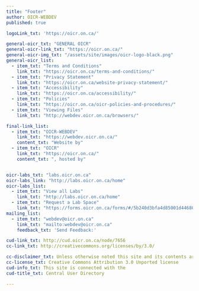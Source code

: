 ```yaml
---
title: "Footer"
author: OICR-WEBDEV 
published: true

logoLink_txt: 'https://oicr.on.ca/'

general-oicr_txt: "GENERAL OICR"
general-oicr-link_txt: "https://oicr.on.ca/"
general-oicr-img_txt: "/assets/site/images/oicr-logo-black.png"
general-oicr_list:
  - item_txt: "Terms and Conditions"
    link_txt: "https://oicr.on.ca/terms-and-conditions/"
  - item_txt: "Privacy Statement"
    link_txt: "https://oicr.on.ca/website-privacy-statement/"
  - item_txt: "Accessibility"
    link_txt: "https://oicr.on.ca/accessibility/"
  - item_txt: "Policies"
    link_txt: "https://oicr.on.ca/oicr-policies-and-procedures/"
  - item_txt: "Viewing Files"
    link_txt: "http://webdev.oicr.on.ca/browsers/"

final-link_list:
  - item_txt: "OICR-WEBDEV"
    link_txt: "https://webdev.oicr.on.ca/"
    content_txt: "Website by"
  - item_txt: "OICR"
    link_txt: "https://oicr.on.ca/"
    content_txt: ", hosted by"


oicr-labs_txt: "labs.oicr.on.ca"
oicr-labs_link: "http://labs.oicr.on.ca/home"
oicr-labs_list:
  - item_txt: "View all Labs"
    link_txt: "http://labs.oicr.on.ca/home"
  - item_txt: "Request a Lab Space"
    link_txt: "https://forms.oicr.on.ca/forms/#/5b240d3bfa4d85001d446802/en"
mailing_list:
  - item_txt: "webdev@oicr.on.ca"
    link_txt: "mailto:webdev@oicr.on.ca"
    feedback_txt: 'Send Feedback:'

cud-link_txt: http://cud.oicr.on.ca/node/7656
cc-link_txt: http://creativecommons.org/licenses/by/3.0/

cc-disclaimer_txt: Unless otherwise noted this site and its contents are licensed under a
cc-license_txt: Creative Commons Attribution 3.0 Unported license
cud-info_txt: This site is connected with the
cud-title_txt: Central User Directory

---
```

